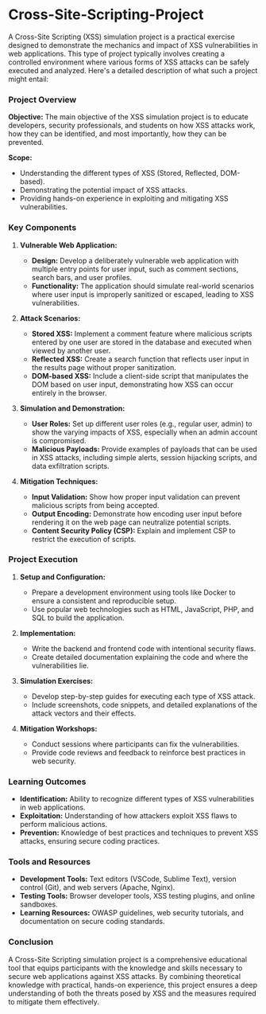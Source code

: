 # Cross-Site-Scripting-Project
A Cross-Site Scripting (XSS) simulation project is a practical exercise designed to demonstrate the mechanics and impact of XSS vulnerabilities in web applications. This type of project typically involves creating a controlled environment where various forms of XSS attacks can be safely executed and analyzed. Here's a detailed description of what such a project might entail:

### Project Overview

**Objective:**
The main objective of the XSS simulation project is to educate developers, security professionals, and students on how XSS attacks work, how they can be identified, and most importantly, how they can be prevented. 

**Scope:**
- Understanding the different types of XSS (Stored, Reflected, DOM-based).
- Demonstrating the potential impact of XSS attacks.
- Providing hands-on experience in exploiting and mitigating XSS vulnerabilities.

### Key Components

1. **Vulnerable Web Application:**
   - **Design:** Develop a deliberately vulnerable web application with multiple entry points for user input, such as comment sections, search bars, and user profiles.
   - **Functionality:** The application should simulate real-world scenarios where user input is improperly sanitized or escaped, leading to XSS vulnerabilities.

2. **Attack Scenarios:**
   - **Stored XSS:** Implement a comment feature where malicious scripts entered by one user are stored in the database and executed when viewed by another user.
   - **Reflected XSS:** Create a search function that reflects user input in the results page without proper sanitization.
   - **DOM-based XSS:** Include a client-side script that manipulates the DOM based on user input, demonstrating how XSS can occur entirely in the browser.

3. **Simulation and Demonstration:**
   - **User Roles:** Set up different user roles (e.g., regular user, admin) to show the varying impacts of XSS, especially when an admin account is compromised.
   - **Malicious Payloads:** Provide examples of payloads that can be used in XSS attacks, including simple alerts, session hijacking scripts, and data exfiltration scripts.

4. **Mitigation Techniques:**
   - **Input Validation:** Show how proper input validation can prevent malicious scripts from being accepted.
   - **Output Encoding:** Demonstrate how encoding user input before rendering it on the web page can neutralize potential scripts.
   - **Content Security Policy (CSP):** Explain and implement CSP to restrict the execution of scripts.

### Project Execution

1. **Setup and Configuration:**
   - Prepare a development environment using tools like Docker to ensure a consistent and reproducible setup.
   - Use popular web technologies such as HTML, JavaScript, PHP, and SQL to build the application.

2. **Implementation:**
   - Write the backend and frontend code with intentional security flaws.
   - Create detailed documentation explaining the code and where the vulnerabilities lie.

3. **Simulation Exercises:**
   - Develop step-by-step guides for executing each type of XSS attack.
   - Include screenshots, code snippets, and detailed explanations of the attack vectors and their effects.

4. **Mitigation Workshops:**
   - Conduct sessions where participants can fix the vulnerabilities.
   - Provide code reviews and feedback to reinforce best practices in web security.

### Learning Outcomes

- **Identification:** Ability to recognize different types of XSS vulnerabilities in web applications.
- **Exploitation:** Understanding of how attackers exploit XSS flaws to perform malicious actions.
- **Prevention:** Knowledge of best practices and techniques to prevent XSS attacks, ensuring secure coding practices.

### Tools and Resources

- **Development Tools:** Text editors (VSCode, Sublime Text), version control (Git), and web servers (Apache, Nginx).
- **Testing Tools:** Browser developer tools, XSS testing plugins, and online sandboxes.
- **Learning Resources:** OWASP guidelines, web security tutorials, and documentation on secure coding standards.

### Conclusion

A Cross-Site Scripting simulation project is a comprehensive educational tool that equips participants with the knowledge and skills necessary to secure web applications against XSS attacks. By combining theoretical knowledge with practical, hands-on experience, this project ensures a deep understanding of both the threats posed by XSS and the measures required to mitigate them effectively.
